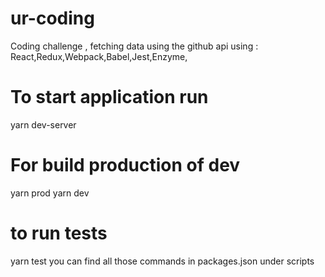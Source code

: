 # ur-coding
Coding challenge , 
fetching data using the github api
using : React,Redux,Webpack,Babel,Jest,Enzyme,
# To start application run 
  yarn dev-server 
# For build production of dev 
  yarn prod 
  yarn dev
# to run tests 
  yarn test
you can find all those commands in packages.json under scripts 
